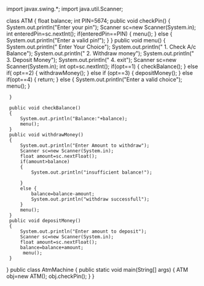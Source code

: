 import javax.swing.*;
import java.util.Scanner;

class ATM
{
    float balance;
    int PIN=5674;
     public void checkPin()
     {
         System.out.println("Enter your pin");
         Scanner sc=new Scanner(System.in);
         int enteredPin=sc.nextInt();
         if(enteredPin==PIN)
         {
           menu();
         }
         else
         {
             System.out.println("Enter a valid pin!");
         }
     }
     public void menu()
     {
         System.out.println("  Enter Your Choice");
         System.out.println(" 1. Check A/c Balance");
         System.out.println(" 2. Withdraw money");
         System.out.println(" 3. Deposit Money");
         System.out.println(" 4. exit");
         Scanner sc=new Scanner(System.in);
         int opt=sc.nextInt();
         if(opt==1)
         {
            checkBalance();
         }
         else if( opt==2)
         {
             withdrawMoney();
         }
         else if (opt==3)
     {
         depositMoney();
     }
         else if(opt==4)
     {
         return;
     }
         else {
             System.out.println("Enter a valid choice");
             menu();
     }

     }

     public void checkBalance()
     {
         System.out.println("Balance:"+balance);
         menu();
     }
     public void withdrawMoney()
     {
         System.out.println("Enter Amount to withdraw");
         Scanner sc=new Scanner(System.in);
         float amount=sc.nextFloat();
         if(amount>balance)
         {
             System.out.println("insufficient balance!");

         }
         else {
             balance=balance-amount;
             System.out.println("withdraw successfull");
         }
         menu();
     }
     public void depositMoney()
     {
         System.out.println("Enter amount to deposit");
         Scanner sc=new Scanner(System.in);
         float amount=sc.nextFloat();
         balance=balance+amount;
          menu();
     }
}
public class AtmMachine
{
public static void main(String[] args)
{
ATM obj=new ATM();
obj.checkPin();
}
}
